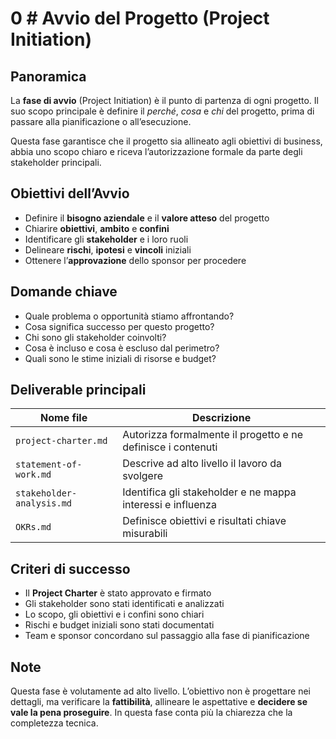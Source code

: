 # 0 # Avvio del Progetto (Project Initiation)

## Panoramica

La **fase di avvio** (Project Initiation) è il punto di partenza di ogni progetto. Il suo scopo principale è definire il *perché*, *cosa* e *chi* del progetto, prima di passare alla pianificazione o all’esecuzione.

Questa fase garantisce che il progetto sia allineato agli obiettivi di business, abbia uno scopo chiaro e riceva l’autorizzazione formale da parte degli stakeholder principali.

## Obiettivi dell’Avvio

- Definire il **bisogno aziendale** e il **valore atteso** del progetto
- Chiarire **obiettivi**, **ambito** e **confini**
- Identificare gli **stakeholder** e i loro ruoli
- Delineare **rischi**, **ipotesi** e **vincoli** iniziali
- Ottenere l’**approvazione** dello sponsor per procedere

## Domande chiave

- Quale problema o opportunità stiamo affrontando?
- Cosa significa successo per questo progetto?
- Chi sono gli stakeholder coinvolti?
- Cosa è incluso e cosa è escluso dal perimetro?
- Quali sono le stime iniziali di risorse e budget?

## Deliverable principali

| Nome file                | Descrizione                                         |
|--------------------------|-----------------------------------------------------|
| `project-charter.md`     | Autorizza formalmente il progetto e ne definisce i contenuti |
| `statement-of-work.md`   | Descrive ad alto livello il lavoro da svolgere      |
| `stakeholder-analysis.md`| Identifica gli stakeholder e ne mappa interessi e influenza |
| `OKRs.md`                | Definisce obiettivi e risultati chiave misurabili   |

## Criteri di successo

- Il **Project Charter** è stato approvato e firmato
- Gli stakeholder sono stati identificati e analizzati
- Lo scopo, gli obiettivi e i confini sono chiari
- Rischi e budget iniziali sono stati documentati
- Team e sponsor concordano sul passaggio alla fase di pianificazione

## Note

Questa fase è volutamente ad alto livello. L’obiettivo non è progettare nei dettagli, ma verificare la **fattibilità**, allineare le aspettative e **decidere se vale la pena proseguire**. In questa fase conta più la chiarezza che la completezza tecnica.